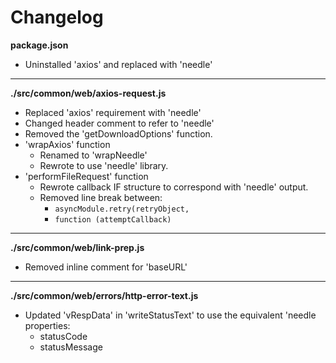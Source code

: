 # Changelog

**package.json**
* Uninstalled 'axios' and replaced with 'needle'

---

**./src/common/web/axios-request.js**
* Replaced 'axios' requirement with 'needle'
* Changed header comment to refer to 'needle'
* Removed the 'getDownloadOptions' function.
* 'wrapAxios' function
	* Renamed to 'wrapNeedle'
	* Rewrote to use 'needle' library.
* 'performFileRequest' function
	* Rewrote callback IF structure to correspond with 'needle' output.
	* Removed line break between:
		* `asyncModule.retry(retryObject,`
		* `function (attemptCallback)`

---

**./src/common/web/link-prep.js**
* Removed inline comment for 'baseURL'

---

**./src/common/web/errors/http-error-text.js**
* Updated 'vRespData' in 'writeStatusText' to use the equivalent 'needle properties:
	* statusCode
	* statusMessage
